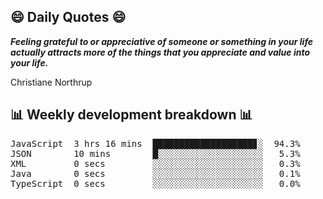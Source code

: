 ## 😄 Daily Quotes 😄

_**Feeling grateful to or appreciative of someone or something in your life actually attracts more of the things that you appreciate and value into your life.**_

Christiane Northrup



## 📊 Weekly development breakdown 📊

<pre>JavaScript  3 hrs 16 mins  ███████████████████▊░  94.3%
JSON        10 mins        █░░░░░░░░░░░░░░░░░░░░   5.3%
XML         0 secs         ░░░░░░░░░░░░░░░░░░░░░   0.3%
Java        0 secs         ░░░░░░░░░░░░░░░░░░░░░   0.1%
TypeScript  0 secs         ░░░░░░░░░░░░░░░░░░░░░   0.0%</pre>